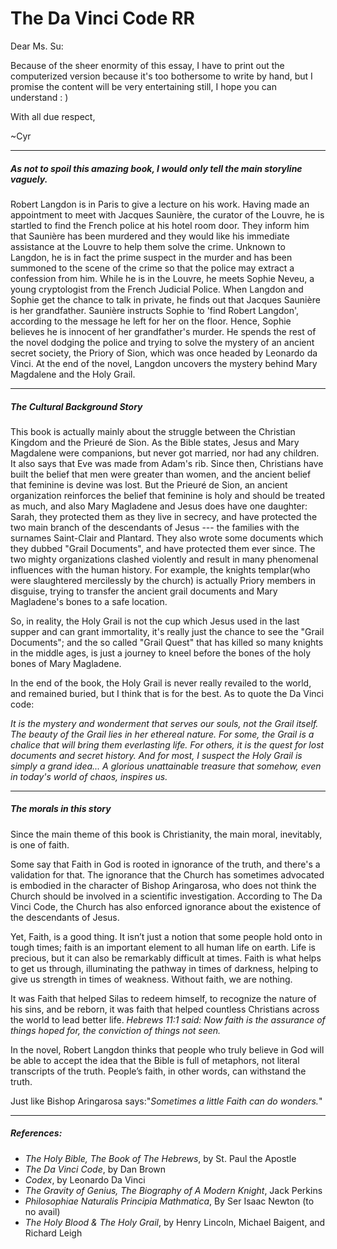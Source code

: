 # The Da Vinci Code RR

Dear Ms. Su:

Because of the sheer enormity of this essay, I have to print out the computerized version because it's too bothersome to write by hand, but I promise the content will be very entertaining still, I hope you can understand : )

With all due respect,

~Cyr

-----------------------------------------------------------------------------------------------------------------------------------------------------------------------------------------------------------------------------

##### As not to spoil this amazing book, I would only tell the main storyline vaguely.

Robert Langdon is in Paris to give a lecture on his work. Having made an appointment to meet with Jacques Saunière, the curator of the Louvre, he is startled to find the French police at his hotel room door. They inform him that Saunière has been murdered and they would like his immediate assistance at the Louvre to help them solve the crime. Unknown to Langdon, he is in fact the prime suspect in the murder and has been summoned to the scene of the crime so that the police may extract a confession from him. While he is in the Louvre, he meets Sophie Neveu, a young cryptologist from the French Judicial Police. When Langdon and Sophie get the chance to talk in private, he finds out that Jacques Saunière is her grandfather. Saunière instructs Sophie to 'find Robert Langdon', according to the message he left for her on the floor. Hence, Sophie believes he is innocent of her grandfather's murder.
He spends the rest of the novel dodging the police and trying to solve the mystery of an ancient secret society, the Priory of Sion, which was once headed by Leonardo da Vinci. At the end of the novel, Langdon uncovers the mystery behind Mary Magdalene and the Holy Grail.

-----------------------------------------------------------------------------------------------------------------------------------------------------------------------------------

##### The Cultural Background Story

This book is actually mainly about the struggle between the Christian Kingdom and the Prieuré de Sion. As the Bible states, Jesus and Mary Magdalene were companions, but never got married, nor had any children. It also says that Eve was made from Adam's rib. Since then, Christians have built the belief that men were greater than women, and the ancient belief that feminine is devine was lost. But the Prieuré de Sion, an ancient organization reinforces the belief that feminine is holy and should be treated as much, and also Mary Magladene and Jesus does have one daughter: Sarah,  they protected them as they live in secrecy, and have protected the two main branch of the descendants of Jesus --- the families with the surnames Saint-Clair and Plantard. They also wrote some documents which they dubbed "Grail Documents", and have protected them ever since. The two mighty organizations clashed violently and result in many phenomenal  influences with the human history. For example, the knights templar(who were slaughtered mercilessly by the church) is actually Priory members in disguise, trying to transfer the ancient grail documents and Mary Magladene's bones to a safe location.

So, in reality, the Holy Grail is not the cup which Jesus used in the last supper and can grant immortality, it's really just the chance to see the "Grail Documents"; and the so called "Grail Quest" that has killed so many knights in the middle ages, is just a journey to kneel before the bones of the holy bones of Mary Magladene. 

In the end of the book, the Holy Grail is never really revailed to the world, and remained buried, but I think that is for the best. As to quote the Da Vinci code:

*It is the mystery and wonderment that serves our souls, not the Grail itself. The beauty of the Grail lies in her ethereal nature. For some, the Grail is a chalice that will bring them everlasting life. For others, it is the quest for lost documents and secret history. And for most, I suspect the Holy Grail is simply a grand idea... A glorious unattainable treasure that somehow, even in today's world of chaos, inspires us.* 	

-----------------

##### The morals in this story

Since the main theme of this book is Christianity, the main moral, inevitably, is one of faith.

Some say that Faith in God is rooted in ignorance of the truth, and there's a validation for that. The ignorance that the Church has sometimes advocated is embodied in the character of Bishop Aringarosa, who does not think the Church should be involved in a scientific investigation. According to The Da Vinci Code, the Church has also enforced ignorance about the existence of the descendants of Jesus. 

Yet, Faith, is a good thing. It isn’t just a notion that some people hold onto in tough times; faith is an important element to all human life on earth. Life is precious, but it can also be remarkably difficult at times. Faith is what helps to get us through, illuminating the pathway in times of darkness, helping to give us strength in times of weakness. Without faith, we are nothing.

It was Faith that helped Silas to redeem himself, to recognize the nature of his sins, and be reborn, it was faith that helped countless Christians across the world to lead better life. *Hebrews 11:1 said: Now faith is the assurance of things hoped for, the conviction of things not seen.*

In the novel, Robert Langdon thinks that people who truly believe in God will be able to accept the idea that the Bible is full of metaphors, not literal transcripts of the truth. People’s faith, in other words, can withstand the truth.

Just like Bishop Aringarosa says:"*Sometimes a little Faith can do wonders.*" 

---------------------------

##### References:

* *The Holy Bible, The Book of The Hebrews*, by St. Paul the Apostle
* *The Da Vinci Code*, by Dan Brown
* *Codex*, by Leonardo Da Vinci
* *The Gravity of Genius, The Biography of A Modern Knight*, Jack Perkins
* *Philosophiae Naturalis Principia Mathmatica*, By Ser Isaac Newton (to no avail)
* *The Holy Blood & The Holy Grail*, by Henry Lincoln, Michael Baigent, and Richard Leigh







